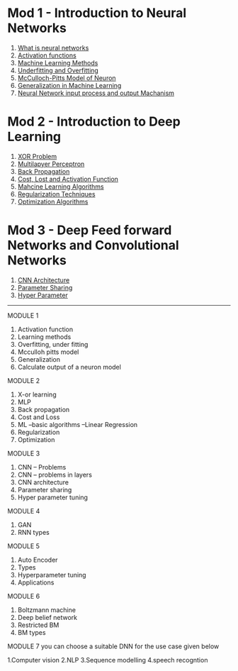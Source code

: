 # Mod 1 - Introduction to Neural Networks
 1. [What is neural networks](https://www.geeksforgeeks.org/implementing-ann-training-process-in-python/)
 2. [Activation functions](https://www.geeksforgeeks.org/activation-functions-neural-networks/)
 3. [Machine Learning Methods](https://towardsdatascience.com/10-machine-learning-methods-that-every-data-scientist-should-know-3cc96e0eeee9)
 4. [Underfitting and Overfitting](https://www.geeksforgeeks.org/underfitting-and-overfitting-in-machine-learning/)
 5. [McCulloch-Pitts Model of Neuron](https://www.geeksforgeeks.org/implementing-models-of-artificial-neural-network/)
 6. [Generalization in Machine Learning](https://deepai.space/what-is-generalization-in-machine-learning/)
 7. [Neural Network input process and output Machanism](https://visualstudiomagazine.com/articles/2013/05/01/neural-network-feed-forward.aspx)


# Mod 2 - Introduction to Deep Learning

 1. [XOR Problem](https://towardsdatascience.com/how-neural-networks-solve-the-xor-problem-59763136bdd7)
 2. [Multilapyer Perceptron](https://www.analyticsvidhya.com/blog/2020/12/mlp-multilayer-perceptron-simple-overview/)
 3. [Back Propagation](https://towardsdatascience.com/back-propagation-414ec0043d7)
 4. [Cost, Lost and Activation Function](https://medium.com/@zeeshanmulla/cost-activation-loss-function-neural-network-deep-learning-what-are-these-91167825a4de)
 5. [Mahcine Learning Algorithms](https://www.simplilearn.com/10-algorithms-machine-learning-engineers-need-to-know-article)
 6. [Regularization Techniques](https://www.analyticsvidhya.com/blog/2018/04/fundamentals-deep-learning-regularization-techniques/)
 7. [Optimization Algorithms](https://medium.com/analytics-vidhya/optimization-algorithms-for-deep-learning-1f1a2bd4c46b#:~:text=In%20the%20context%20of%20deep,y%27%20and%20actual%20value%20y.)


# Mod 3 - Deep Feed forward Networks and Convolutional Networks

 1. [CNN Architecture](https://www.analyticsvidhya.com/blog/2020/10/what-is-the-convolutional-neural-network-architecture/)
 2. [Parameter Sharing](https://towardsdatascience.com/understanding-parameter-sharing-or-weights-replication-within-convolutional-neural-networks-cc26db7b645a)
 3. [Hyper Parameter](https://towardsdatascience.com/what-are-hyperparameters-and-how-to-tune-the-hyperparameters-in-a-deep-neural-network-d0604917584a)








---------------------------------------------------------------------------------------------------------------------------------------------------------------------

MODULE 1 
 
1.	Activation function 
2.	Learning methods 
3.	Overfitting, under fitting 
4.	Mcculloh pitts model 
5.	Generalization 
6.	Calculate output of a neuron model  
 
MODULE 2 
 
1.	X-or learning 
2.	MLP 
3.	Back propagation 
4.	Cost and Loss 
5.	ML –basic algorithms –Linear Regression 
6.	Regularization 
7.	Optimization 
 
MODULE 3 
 
1.	CNN – Problems 
2.	CNN – problems in layers  
3.	CNN architecture 
4.	Parameter sharing 
5.	Hyper parameter tuning 
 
MODULE 4 
 
1.	GAN 
2.	RNN types 
 
MODULE 5  
 
1.	Auto Encoder 
2.	Types 
3.	Hyperparameter tuning 
4.	Applications  
 
MODULE 6 
 
1.	Boltzmann machine 
2.	Deep belief network 
3.	Restricted BM 
4.	BM types  
 
MODULE 7 
you can choose a suitable DNN for the use case given below 
 
1.Computer vision 
2.NLP 
3.Sequence modelling 
4.speech recogntion 


